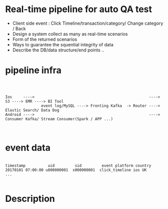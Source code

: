 # Real-time pipeline for auto QA test 

- Client side event : Click Timeline/transaction/category/ Change category / Back
- Design a system collect as many as real-time scenarios 
- Form of the returned scenarios
- Ways to guarantee the squential integrity of data 
- Describe the DB/data structure/end points ..

# pipeline infra 
```



Ios 	---->													----> S3 ----> EMR ----> BI Tool 
				event log/MySQL ----> Fronting Kafka  -> Router	----> Elastic Search/ Data Dog 	 
Android ---->													----> Consumer Kafka/ Stream Consumer(Spark / APP ...)



```


# event data  

```

timestamp          uid         sid         event platform country 
20170101 07:00:00 u000000001  s000000001  click_timeline ios UK 
...


```

# Description 

